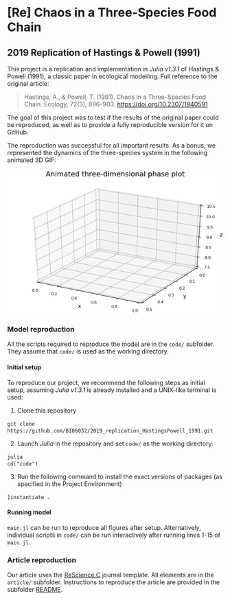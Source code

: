 # [Re] Chaos in a Three-Species Food Chain
## 2019 Replication of Hastings & Powell (1991)

This project is a replication and implementation in *Julia v1.3.1* of Hastings & Powell (1991), a classic paper in ecological modelling. Full reference to the original article:

> Hastings, A., & Powell, T. (1991). Chaos in a Three-Species Food Chain. Ecology, 72(3), 896–903. https://doi.org/10.2307/1940591

The goal of this project was to test if the results of the original paper could be reproduced, as well as to provide a fully reproducible version for it on GitHub.

The reproduction was successful for all important results. As a bonus, we represented the dynamics of the three-species system in the following animated 3D GIF:

![Animated three-dimensional phase plot](article/figures/figure2D.gif)

### Model reproduction

All the scripts required to reproduce the model are in the `code/` subfolder.
They assume that `code/` is used as the working directory.

#### Initial setup
To reproduce our project, we recommend the following steps as initial setup, assuming *Julia v1.3.1* is already installed and a UNIX-like terminal is used:
1. Clone this repository
```
git clone https://github.com/BIO6032/2019_replication_HastingsPowell_1991.git
```
2. Launch *Julia* in the repository and set `code/` as the working directory:
```
julia
cd("code")
```
3. Run the following command to install the exact versions of packages (as specified in the Project Environment)
```
]instantiate .
```

#### Running model
`main.jl` can be run to reproduce all figures after setup. Alternatively, individual scripts in `code/` can be run interactively after running lines 1-15 of `main.jl`.

### Article reproduction

Our article uses the [ReScience C](https://rescience.github.io/) journal template. All elements are in the `article/` subfolder. Instructions to reproduce the article are provided in the subfolder [README](article/README.md).
